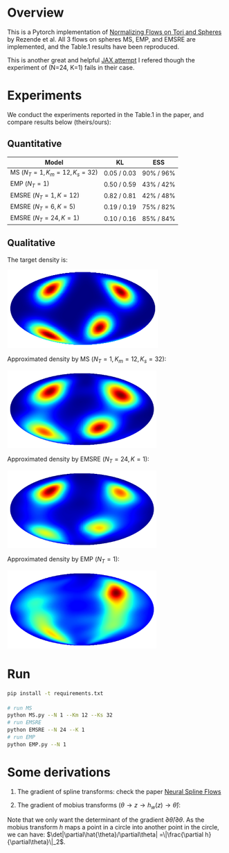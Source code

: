 # Overview
This is a Pytorch implementation of [Normalizing Flows on Tori and Spheres](https://arxiv.org/abs/2002.02428) by Rezende et al. All 3 flows on spheres MS, EMP, and EMSRE are implemented, and the Table.1 results have been reproduced. 

This is another great and helpful [JAX attempt](https://github.com/katalinic/sdflows) I refered though the experiment of (N=24, K=1) fails in their case.

# Experiments

We conduct the experiments reported in the Table.1 in the paper, and compare results below (theirs/ours):

## Quantitative

| Model                       | KL          | ESS       |
| --------------------------- | ----------- | --------- |
| MS ($N_T=1,K_m=12,K_s= 32$) | 0.05 / 0.03 | 90% / 96% |
| EMP ($N_T=1$)               | 0.50 / 0.59 | 43% / 42% |
| EMSRE ($N_T=1, K=12$)       | 0.82 / 0.81 | 42% / 48% |
| EMSRE ($N_T=6, K=5$)        | 0.19 / 0.19 | 75% / 82% |
| EMSRE ($N_T=24, K=1$)       | 0.10 / 0.16 | 85% / 84% |

## Qualitative

The target density is:

![s2_target_density](md.assets/README/s2_target_density.png)

Approximated density by MS ($N_T=1,K_m=12,K_s= 32$):

<img src="md.assets/README/flow_density_MS.png" alt="flow_density_MS" style="zoom:67%;" />

Approximated density by EMSRE ($N_T=24, K=1$):

<img src="md.assets/README/flow_density_EMSRE.png" alt="flow_density_EMSRE" style="zoom:67%;" />

Approximated density by EMP ($N_T=1$):

<img src="md.assets/README/flow_density_EMP.png" alt="flow_density_EMP" style="zoom:67%;" />

# Run

```bash
pip install -t requirements.txt

# run MS
python MS.py --N 1 --Km 12 --Ks 32
# run EMSRE
python EMSRE --N 24 --K 1
# run EMP
python EMP.py --N 1
```

# Some derivations

1. The gradient of spline transforms: check the paper [Neural Spline Flows](https://proceedings.neurips.cc/paper/2019/hash/7ac71d433f282034e088473244df8c02-Abstract.html)

2. The gradient of mobius transforms ($\theta\rightarrow z\rightarrow h_w(z)\rightarrow \hat{\theta}$):

Note that we only want the determinant of the gradient $\partial\hat{\theta}/\partial\theta$. As the mobius transform $h$ maps a point in a circle into another point in the circle, we can have: $\det|\partial\hat{\theta}/\partial\theta| =\|\frac{\partial h}{\partial\theta}\|_2$.